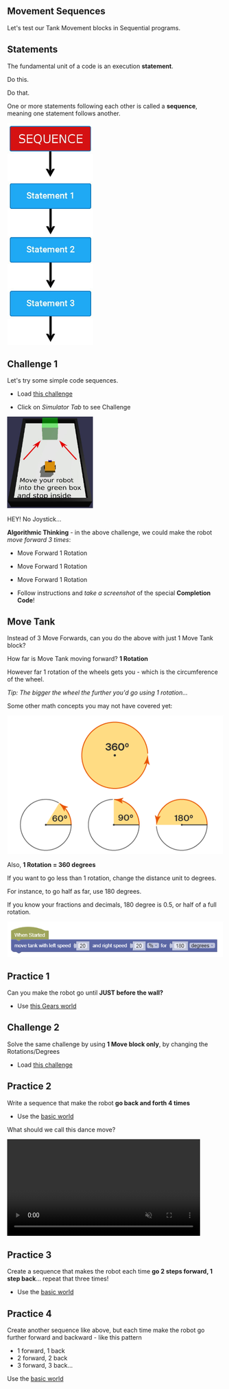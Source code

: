 Movement Sequences
---

Let's test our Tank Movement blocks in Sequential programs.

## Statements

The fundamental unit of a code is an execution **statement**.  

Do this.  

Do that.  

One or more statements following each other is called a **sequence**, meaning one statement follows another.

![](images/seuquence.jpg)

## Challenge 1

Let's try some simple code sequences. 

- Load [this challenge](https://gears.aposteriori.com.sg/index.html?worldJSON=https%3A%2F%2Ffiles.aposteriori.com.sg%2Fget%2FM5HDzaVWhm.json&robotJSON=https%3A%2F%2Ffiles.aposteriori.com.sg%2Fget%2F7r9K65arhz.json&filterBlocksJSON=https%3A%2F%2Ffiles.aposteriori.com.sg%2Fget%2FsbVQLkhtDr.json&worldScripts=world_challenges)

- Click on *Simulator Tab* to see Challenge

<img src="images/sequence_test.jpg" width=200px>

HEY! No Joystick...

**Algorithmic Thinking** - in the above challenge, we could make the robot *move forward 3 times*:

- Move Forward 1 Rotation
- Move Forward 1 Rotation
- Move Forward 1 Rotation

- Follow instructions and *take a screenshot* of the special **Completion Code**!

## Move Tank

Instead of 3 Move Forwards, can you do the above with just 1 Move Tank block?

How far is Move Tank moving forward?  **1 Rotation**

However far 1 rotation of the wheels gets you - which is the circumference of the wheel.  

*Tip: The bigger the wheel the further you'd go using 1 rotation...*

Some other math concepts you may not have covered yet:

![](images/rotationsdegrees.png)



Also, **1 Rotation = 360 degrees** 

If you want to go less than 1 rotation, change the distance unit to degrees.  

For instance, to go half as far, use 180 degrees.

If you know your fractions and decimals, 180 degree is 0.5, or half of a full rotation.

![](images/tankfwdDegrees.png)

## Practice 1

Can you make the robot go until **JUST before the wall?**

- Use [this Gears world](https://gears.aposteriori.com.sg/index.html?filterBlocksJSON=https%3A%2F%2Ffiles.aposteriori.com.sg%2Fget%2FsbVQLkhtDr.json)


## Challenge 2

Solve the same challenge by using **1 Move block only**, by changing the Rotations/Degrees

- Load [this challenge](https://gears.aposteriori.com.sg/index.html?worldJSON=https%3A%2F%2Ffiles.aposteriori.com.sg%2Fget%2FM5HDzaVWhm.json&robotJSON=https%3A%2F%2Ffiles.aposteriori.com.sg%2Fget%2F7r9K65arhz.json&filterBlocksJSON=https%3A%2F%2Ffiles.aposteriori.com.sg%2Fget%2FsbVQLkhtDr.json&worldScripts=world_challenges)

## Practice 2

Write a sequence that make the robot **go back and forth 4 times**

- Use the [basic world](https://gears.aposteriori.com.sg/index.html?filterBlocksJSON=https%3A%2F%2Ffiles.aposteriori.com.sg%2Fget%2FsbVQLkhtDr.json) 

What should we call this dance move?

<video autoplay muted loop width=450 height="auto">
  <source src="images/backandforth.mp4" type="video/mp4">
</video>

## Practice 3

Create a sequence that makes the robot each time **go 2 steps forward, 1 step back**... repeat that three times!

- Use the [basic world](https://gears.aposteriori.com.sg/index.html?filterBlocksJSON=https%3A%2F%2Ffiles.aposteriori.com.sg%2Fget%2FsbVQLkhtDr.json) 

## Practice 4

Create another sequence like above, but each time make the robot go further forward and backward - like this pattern

  - 1 forward, 1 back
  - 2 forward, 2 back
  - 3 forward, 3 back... 

Use the [basic world](https://gears.aposteriori.com.sg/index.html?filterBlocksJSON=https%3A%2F%2Ffiles.aposteriori.com.sg%2Fget%2FsbVQLkhtDr.json) 
